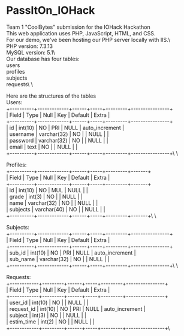# PassItOn_IOHack
Team 1 "CoolBytes" submission for the IOHack Hackathon\
This web application uses PHP, JavaScript, HTML, and CSS.\
For our demo, we've been hosting our PHP server locally with IIS.\ \
PHP version: 7.3.13\
MySQL version: 5.1\ \
Our database has four tables:\
    users\
    profiles\
    subjects\
    requests\ \

Here are the structures of the tables \
Users:\
+----------+-------------+------+-----+---------+----------------+\
| Field    | Type        | Null | Key | Default | Extra          |\
+----------+-------------+------+-----+---------+----------------+\
| id       | int(10)     | NO   | PRI | NULL    | auto_increment |\
| username | varchar(32) | NO   |     | NULL    |                |\
| password | varchar(32) | NO   |     | NULL    |                |\
| email    | text        | NO   |     | NULL    |                |\
+----------+-------------+------+-----+---------+----------------+\ \

Profiles:\
+----------+-------------+------+-----+---------+-------+\
| Field    | Type        | Null | Key | Default | Extra |\
+----------+-------------+------+-----+---------+-------+\
| id       | int(10)     | NO   | MUL | NULL    |       |\
| grade    | int(3)      | NO   |     | NULL    |       |\
| name     | varchar(32) | NO   |     | NULL    |       |\
| subjects | varchar(40) | NO   |     | NULL    |       |\
+----------+-------------+------+-----+---------+-------+\ \

Subjects:\
+----------+-------------+------+-----+---------+----------------+\
| Field    | Type        | Null | Key | Default | Extra          |\
+----------+-------------+------+-----+---------+----------------+\
| sub_id   | int(10)     | NO   | PRI | NULL    | auto_increment |\
| sub_name | varchar(32) | NO   |     | NULL    |                |\
+----------+-------------+------+-----+---------+----------------+\ \

Requests:\
+------------+---------+------+-----+---------+----------------+\
| Field      | Type    | Null | Key | Default | Extra          |\
+------------+---------+------+-----+---------+----------------+\
| user_id    | int(10) | NO   |     | NULL    |                |\
| request_id | int(10) | NO   | PRI | NULL    | auto_increment |\
| subject    | int(3)  | NO   |     | NULL    |                |\
| estim_time | int(2)  | NO   |     | NULL    |                |\
+------------+---------+------+-----+---------+----------------+\



